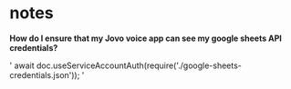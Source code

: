 # notes

**How do I ensure that my Jovo voice app can see my google sheets API credentials?**

' await doc.useServiceAccountAuth(require('./google-sheets-credentials.json')); '

